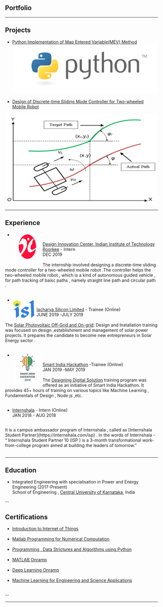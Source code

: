 ## Portfolio

---

## Projects

- [Python Implementation of Map Entered Variable(MEV) Method](https://github.com/baleshwar2508/Map-Entered-Variable)
<img src="images/python.png?raw=true"/> <br>

- [Design of Discrete-time Sliding Mode Controller for Two-wheeled Mobile Robot](https://drive.google.com/open?id=0B6cvaukIjPj5NUVWb0lETkVGZWhBT2pCNEo1Mm1sM0hxSnY4)<br>
<img width ="600" height = "300" src="images/poster_robot.png?raw=true"/> 
<br>

---

## Experience
- <img align="left" width="100" height="100" src="images/dic_logo.png?raw=true/100/100"/>

[Design Innovation Center, Indian Institute of Technology Roorkee](https://www.iitr.ac.in/dic/) - Intern<br>
DEC 2019 <br>
<br>
The internship involved designing a discrete-time sliding mode controller for a two-wheeled mobile robot .The controller helps the two-wheeled mobile robot , which is a kind of autonomous guided vehicle , for path tracking of baisc paths , namely straight line path and circular path .
<br><br>

- <img align="left" width="80" height="80" src="images/isl.png?raw=true/80/80"/>
[Iacharya Silicon Limited](http://iacharya.com/main/) - Trainee (Online)<br>
JUNE 2019 -JULY 2019<br>
<br>
The [Solar Photovoltaic Off-Grid and On-grid](https://www.iacharya.in/site/courses/solar-photo-voltaic-off-grid-and-on-grid-design-and-installations/): Design and Installation training was focused on design ,establishment and management of solar power projects. It prepares the candidate to become new entrepreneurs in Solar Energy sector .
<br><br>

- <img align="left" width="100" height="100" src="images/sih.jpeg?raw=true/100/100"/>
[Smart India Hackathon](http://sih.gov.in) -Trainee (Online)<br>
JAN 2019 -MAY 2019<br>
<br>
The [Designing Digital Solution](https://archive.swayam.gov.in/courses/5796-designing-digital-solution) training program was offered as an initiative of Smart India Hackathon. It provides 45+ hours of training on various topics like Machine Learning , Fundamentals of Design , Node js
,etc.
<br><br>

- [Internshala](http://internshala.com) - Intern (Online)<br>
JAN 2018 - AUG 2018<br>
<br>
It is a campus ambassador program of Internshala , called as [Internshala Student Partner](https://internshala.com/isp) . In the words of Internshala - “ Internshala Student Partner 10 (ISP ) is a 3-month transformational work-from-college
program aimed at building the leaders of tomorrow.”
<br><br>


---
## Education

- Integrated Engineering with specialisation in Power and Energy Engineering (2017-Present)<br>
School of Engineering , [Central University of Karnataka](https://www.cuk.ac.in/), India

--

## Certifications

- [Introduction to Internet of Things](https://drive.google.com/file/d/1AGBVd0SbQgvTrwesTRh1MSSODV2AEFko/view)
<br><br>
- [Matlab Programming for Numerical Computation](https://drive.google.com/file/d/1V0l_ttV7YFUxrd0hxUDDlbkB6bIBYULZ/view)
<br><br>
- [Programming , Data Strictures and Algorithms using Python](https://drive.google.com/file/d/198yY96WGD3RTmFy-EX1RLP25EqbIJ1zM/view)
<br><br>
- [MATLAB Onramp](https://matlabacademy.mathworks.com/progress/share/report.html?id=221eb746-6c5d-43b3-8852-a0d638f52605)
<br><br>
- [Deep Learning Onramp](https://matlabacademy.mathworks.com/progress/share/report.html?id=7f5db757-a4b8-4d78-b411-7706193b08f2)
<br><br>
- [Machine Learning for Engineering and Science Applications](https://drive.google.com/file/d/1iGY0IUgRbRlp27-Di0Z3v9QPH01QhsJ3/view)
<br><br>

--




---

